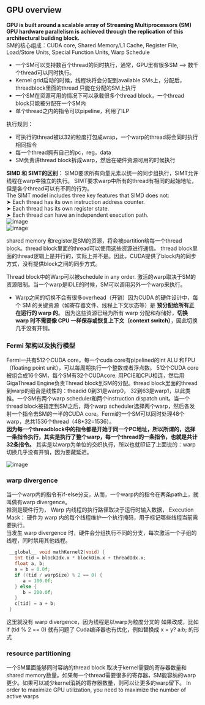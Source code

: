 ## GPU overview
**GPU is built around a scalable array of Streaming Multiprocessors (SM) GPU  hardware parallelism is achieved through the replication of this architectural building block.**  
SM的核心组成：CUDA core,  Shared Memory/L1 Cache, Register File, Load/Store Units, Special Function Units, Warp Schedule  
- 一个SM可以支持数百个thread的同时执行，通常，GPU里有很多SM --> 数千个thread可以同时执行。
- Kernel grid启动的时候，线程块将会分配到available SMs上，分配后，threadblock里面的thread 只能在分配的SM上执行
- 一个SM在资源可用的情况下可以承载很多个thread block，一个thread block只能被分配在一个SM内
- 单个thread之内的指令可以pipeline，利用了ILP

执行规则： 
- 可执行的thread被以32的粒度打包成wrap，一个warp的thread将会同时执行相同指令
- 每一个thread拥有自己的pc，reg，data
- SM负责讲thread block拆成warp，然后在硬件资源可用的时候执行

**SIMD 和 SIMT的区别**： SIMD要求所有向量元素以统一的同步组执行，SIMT允许线程在warp中独立的执行。 SIMT要求warp中所有的thread有相同的起始地址，但是各个thread可以有不同的行为。   
The SIMT model includes three key features that SIMD does not:  
 ➤ Each thread has its own instruction address counter.  
 ➤ Each thread has its own register state.  
 ➤ Each thread can have an independent execution path.  
![image](https://github.com/user-attachments/assets/6655bb02-3514-450d-8237-ce7a74f76c0e)    
![image](https://github.com/user-attachments/assets/fd98f1a0-182a-42ba-b507-b18e6bdc6eda)  

shared memory 和register是SM的资源，将会被partition给每一个thread block。thread block里面的thread可以使用这些资源进行通信。 thread block里面的thread逻辑上是并行的，实际上并不是。因此，CUDA提供了block内的同步方式，没有提供block之间的同步方式。    

Thread block中的Warp可以被schedule in any order. 激活的warp取决于SM的资源限制。当一个warp是IDLE的时候，SM可以调用另外一个warp来执行。
- Warp之间的切换不会有很多overhead（开销）因为CUDA 的硬件设计中，每个 SM 的关键资源（如寄存器文件、线程上下文状态等）是 **预分配给所有正在运行的 warp 的**。 因为这些资源已经为所有 warp 分配和存储好，**切换warp 时不需要像 CPU 一样保存或恢复上下文（context switch）**，因此切换几乎没有开销。 
    
  
### Fermi 架构以及执行模型
Fermi一共有512个CUDA core，每一个cuda core有pipelined的int ALU 和FPU（floating point unit），可以每周期执行一个整数或者浮点数。 512个CUDA core被组合成16个SM，每个SM有32个CUDAcore. 用PCIE和CPU相连，然后用GigaThread Engine负责Thread block到SM的分配。thread block里面的thread到warp的组合是线性的：theadid 0到31是warp0， 32到63是warp1，以此类推。一个SM有两个warp scheduler和两个instruction dispatch unit。当一个thread block被指定到SM之后，两个warp scheduler选择两个warp，然后各发射一个指令去SM的一半的CUDA core。Fermi的一个SM可以同时处理48个warp，总共1536个thread（48*32=1536）。    
**因为每一个threadblock中的指令都是开始于同一个PC地址，所以所谓的，选择一条指令执行，其实是执行了整个warp，每一个thread的一条指令，也就是共计32条指令。** 其实是以warp为单位的交织执行，所以也就印证了上面说的：warp切换几乎没有开销，因为要藏延迟。      

![image](https://github.com/user-attachments/assets/5b961ebe-8a9d-46dd-8c7b-6106d02ac1d8)   

### warp divergence
当一个warp内的指令有if-else分支，从而，一个warp内的指令在两条path上，就叫做有warp divergence。   
推测是硬件行为， Warp 内线程的执行路径取决于运行时输入数据， Execution Mask： 硬件为 warp 内的每个线程维护一个执行掩码，用于标记哪些线程当前需要执行。  
当发生 warp divergence 时，硬件会分组执行不同的分支，每次激活一个子组的线程，同时禁用其他线程。  
```cpp
 __global__ void mathKernel2(void) {
   int tid = blockIdx.x * blockDim.x + threadIdx.x;
   float a, b;
   a = b = 0.0f;
   if ((tid / warpSize) % 2 == 0) {
      a = 100.0f;
   } else {
      b = 200.0f;
   }
   c[tid] = a + b;
 }
```
这里就没有 warp divergence，因为线程是以warp为粒度分叉的  如果改成，比如if (tid % 2 == 0) 就有问题了  Cuda编译器也有优化，例如替换成 x = y? a:b; 的形式  

### resource partitioning
一个SM里面能够同时容纳的thread block 取决于kernel需要的寄存器数量和shared memory数量。如果每一个thread需要很多的寄存器，SM能容纳的warp更少。如果可以减少kernel消耗的寄存器数量，则可以让更多的warp留下。 
In order to maximize GPU utilization, you need to maximize the number of active warps





